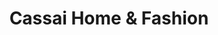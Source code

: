 ---
title: "Cassai Home & Fashion"
url: /ses-salines/cassai-home-und-fashion/
shop: decoración interior
---